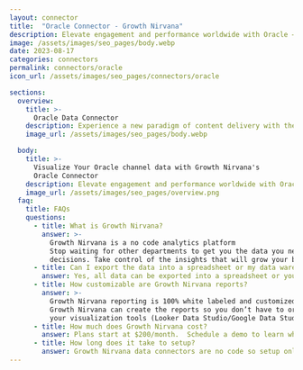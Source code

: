 ```yaml
---
layout: connector
title:  "Oracle Connector - Growth Nirvana"
description: Elevate engagement and performance worldwide with Oracle – your gateway to global content delivery for data, videos, applications, and APIs.
image: /assets/images/seo_pages/body.webp
date: 2023-08-17
categories: connectors
permalink: connectors/oracle
icon_url: /assets/images/seo_pages/connectors/oracle

sections:
  overview:
    title: >-
      Oracle Data Connector
    description: Experience a new paradigm of content delivery with the Oracle connector. Seamlessly distribute data, captivating videos, dynamic applications, and APIs to your audience across the world. Harness the power of Oracle's cutting-edge global edge locations for unparalleled low-latency access and lightning-fast transfer speeds. Elevate user engagement, boost performance, and ensure security, all with Oracle.
    image_url: /assets/images/seo_pages/body.webp

  body:
    title: >-
      Visualize Your Oracle channel data with Growth Nirvana's
      Oracle Connector
    description: Elevate engagement and performance worldwide with Oracle – your gateway to global content delivery for data, videos, applications, and APIs.
    image_url: /assets/images/seo_pages/overview.png
  faq:
    title: FAQs
    questions:
      - title: What is Growth Nirvana?
        answer: >-
          Growth Nirvana is a no code analytics platform 
          Stop waiting for other departments to get you the data you need to make critical business 
          decisions. Take control of the insights that will grow your business.
      - title: Can I export the data into a spreadsheet or my data warehouse?
        answer: Yes, all data can be exported into a spreadsheet or your data warehouse (Google BigQuery, AWS, Snowflake, Azure, etc)
      - title: How customizable are Growth Nirvana reports?
        answer: >-
          Growth Nirvana reporting is 100% white labeled and customized to your specifications.
          Growth Nirvana can create the reports so you don’t have to or you can connect
          your visualization tools (Looker Data Studio/Google Data Studio, Tableau, PowerBI, etc) to Growth Nirvana.
      - title: How much does Growth Nirvana cost?
        answer: Plans start at $200/month.  Schedule a demo to learn what plan is best for you.
      - title: How long does it take to setup?
        answer: Growth Nirvana data connectors are no code so setup only requires a few clicks.
---
```


